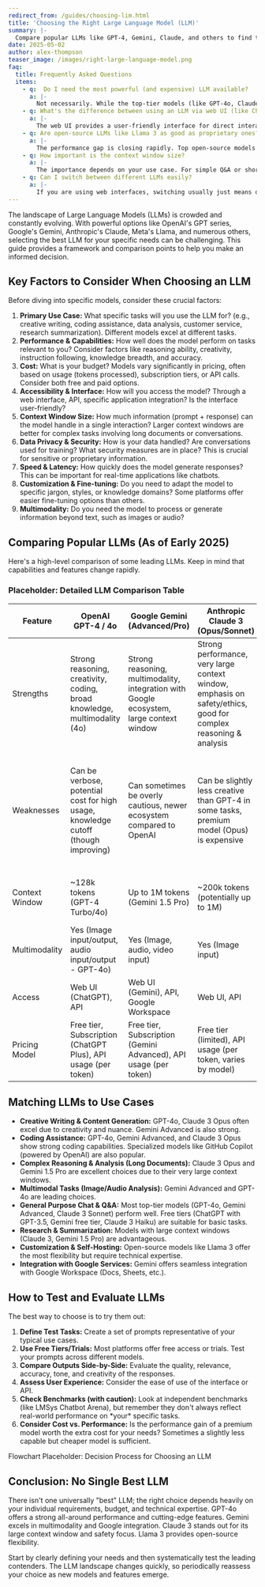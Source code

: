 ```yaml
---
redirect_from: /guides/choosing-lim.html
title: 'Choosing the Right Large Language Model (LLM)'
summary: |-
  Compare popular LLMs like GPT-4, Gemini, Claude, and others to find the best fit for your needs.
date: 2025-05-02
author: alex-thompson
teaser_image: /images/right-large-language-model.png
faq:
  title: Frequently Asked Questions
  items:
    - q:  Do I need the most powerful (and expensive) LLM available?
      a: |-
        Not necessarily. While the top-tier models (like GPT-4o, Claude 3 Opus, Gemini Advanced) offer the highest capabilities, they also come with higher costs (subscription or API fees). For many tasks, mid-tier models (like Claude 3 Sonnet) or even capable free models (like GPT-3.5 Turbo, Claude 3 Haiku, Gemini free tier) might be perfectly adequate and more cost-effective. Evaluate the trade-off between performance and cost for your specific use case.
    - q: What's the difference between using an LLM via web UI (like ChatGPT) vs. API?
      a: |-
        The web UI provides a user-friendly interface for direct interaction, often with features like conversation history and formatting. The API (Application Programming Interface) allows developers to integrate the LLM's capabilities into their own applications, websites, or workflows, offering more control and automation possibilities. API usage is typically billed based on the amount of text processed (tokens).
    - q: Are open-source LLMs like Llama 3 as good as proprietary ones?
      a: |-
        The performance gap is closing rapidly. Top open-source models like Llama 3 (especially the larger versions) can rival or even exceed the performance of some proprietary models on certain benchmarks. However, proprietary models often have advantages in ease of access (polished web UIs), cutting-edge features released first, and potentially larger scale. Open-source models offer greater transparency, control, and customization potential but usually require more technical effort to deploy and manage.
    - q: How important is the context window size?
      a: |-
        The importance depends on your use case. For simple Q&A or short text generation, a smaller context window (e.g., 8k tokens) might suffice. For tasks involving analyzing long documents, maintaining long conversations, or complex reasoning that requires referencing information across a large amount of text, a larger context window (e.g., 128k, 200k, or even 1M tokens) is significantly beneficial.
    - q: Can I switch between different LLMs easily?
      a: |-
        If you are using web interfaces, switching usually just means opening a different website or app. If you are using APIs, switching might involve changing API endpoints and potentially adjusting your code slightly, as different providers might have slightly different API structures or parameter names, although many adhere to similar conventions. Prompting strategies might also need minor adjustments between models.
---
```

The landscape of Large Language Models (LLMs) is crowded and constantly evolving. With powerful options like OpenAI's GPT series, Google's Gemini, Anthropic's Claude, Meta's Llama, and numerous others, selecting the best LLM for your specific needs can be challenging. This guide provides a framework and comparison points to help you make an informed decision.

## Key Factors to Consider When Choosing an LLM

Before diving into specific models, consider these crucial factors:

1.  **Primary Use Case:** What specific tasks will you use the LLM for? (e.g., creative writing, coding assistance, data analysis, customer service, research summarization). Different models excel at different tasks.
2.  **Performance & Capabilities:** How well does the model perform on tasks relevant to you? Consider factors like reasoning ability, creativity, instruction following, knowledge breadth, and accuracy.
3.  **Cost:** What is your budget? Models vary significantly in pricing, often based on usage (tokens processed), subscription tiers, or API calls. Consider both free and paid options.
4.  **Accessibility & Interface:** How will you access the model? Through a web interface, API, specific application integration? Is the interface user-friendly?
5.  **Context Window Size:** How much information (prompt + response) can the model handle in a single interaction? Larger context windows are better for complex tasks involving long documents or conversations.
6.  **Data Privacy & Security:** How is your data handled? Are conversations used for training? What security measures are in place? This is crucial for sensitive or proprietary information.
7.  **Speed & Latency:** How quickly does the model generate responses? This can be important for real-time applications like chatbots.
8.  **Customization & Fine-tuning:** Do you need to adapt the model to specific jargon, styles, or knowledge domains? Some platforms offer easier fine-tuning options than others.
9.  **Multimodality:** Do you need the model to process or generate information beyond text, such as images or audio?

## Comparing Popular LLMs (As of Early 2025)

Here's a high-level comparison of some leading LLMs. Keep in mind that capabilities and features change rapidly.

### Placeholder: Detailed LLM Comparison Table

| Feature | OpenAI GPT-4 / 4o | Google Gemini (Advanced/Pro) | Anthropic Claude 3 (Opus/Sonnet) | Meta Llama 3 |
| --- | --- | --- | --- | --- |
| Strengths | Strong reasoning, creativity, coding, broad knowledge, multimodality (4o) | Strong reasoning, multimodality, integration with Google ecosystem, large context window | Strong performance, very large context window, emphasis on safety/ethics, good for complex reasoning & analysis | Strong performance (especially larger models), open-source availability, good for customization |
| Weaknesses | Can be verbose, potential cost for high usage, knowledge cutoff (though improving) | Can sometimes be overly cautious, newer ecosystem compared to OpenAI | Can be slightly less creative than GPT-4 in some tasks, premium model (Opus) is expensive | Requires more technical setup if self-hosting, smaller models less capable, potential safety concerns with open models |
| Context Window | ~128k tokens (GPT-4 Turbo/4o) | Up to 1M tokens (Gemini 1.5 Pro) | ~200k tokens (potentially up to 1M) | 8k tokens (standard), larger versions available |
| Multimodality | Yes (Image input/output, audio input/output - GPT-4o) | Yes (Image, audio, video input) | Yes (Image input) | Primarily text-based (multimodal versions may exist) |
| Access | Web UI (ChatGPT), API | Web UI (Gemini), API, Google Workspace | Web UI, API | Downloadable weights, hosted APIs (via partners) |
| Pricing Model | Free tier, Subscription (ChatGPT Plus), API usage (per token) | Free tier, Subscription (Gemini Advanced), API usage (per token) | Free tier (limited), API usage (per token, varies by model) | Free (open source), hosting/API costs vary |

## Matching LLMs to Use Cases

*   **Creative Writing & Content Generation:** GPT-4o, Claude 3 Opus often excel due to creativity and nuance. Gemini Advanced is also strong.
*   **Coding Assistance:** GPT-4o, Gemini Advanced, and Claude 3 Opus show strong coding capabilities. Specialized models like GitHub Copilot (powered by OpenAI) are also popular.
*   **Complex Reasoning & Analysis (Long Documents):** Claude 3 Opus and Gemini 1.5 Pro are excellent choices due to their very large context windows.
*   **Multimodal Tasks (Image/Audio Analysis):** Gemini Advanced and GPT-4o are leading choices.
*   **General Purpose Chat & Q&A:** Most top-tier models (GPT-4o, Gemini Advanced, Claude 3 Sonnet) perform well. Free tiers (ChatGPT with GPT-3.5, Gemini free tier, Claude 3 Haiku) are suitable for basic tasks.
*   **Research & Summarization:** Models with large context windows (Claude 3, Gemini 1.5 Pro) are advantageous.
*   **Customization & Self-Hosting:** Open-source models like Llama 3 offer the most flexibility but require technical expertise.
*   **Integration with Google Services:** Gemini offers seamless integration with Google Workspace (Docs, Sheets, etc.).

## How to Test and Evaluate LLMs

The best way to choose is to try them out:

1.  **Define Test Tasks:** Create a set of prompts representative of your typical use cases.
2.  **Use Free Tiers/Trials:** Most platforms offer free access or trials. Test your prompts across different models.
3.  **Compare Outputs Side-by-Side:** Evaluate the quality, relevance, accuracy, tone, and creativity of the responses.
4.  **Assess User Experience:** Consider the ease of use of the interface or API.
5.  **Check Benchmarks (with caution):** Look at independent benchmarks (like LMSys Chatbot Arena), but remember they don't always reflect real-world performance on \*your\* specific tasks.
6.  **Consider Cost vs. Performance:** Is the performance gain of a premium model worth the extra cost for your needs? Sometimes a slightly less capable but cheaper model is sufficient.

Flowchart Placeholder: Decision Process for Choosing an LLM

## Conclusion: No Single Best LLM

There isn't one universally "best" LLM; the right choice depends heavily on your individual requirements, budget, and technical expertise. GPT-4o offers a strong all-around performance and cutting-edge features. Gemini excels in multimodality and Google integration. Claude 3 stands out for its large context window and safety focus. Llama 3 provides open-source flexibility.

Start by clearly defining your needs and then systematically test the leading contenders. The LLM landscape changes quickly, so periodically reassess your choice as new models and features emerge.